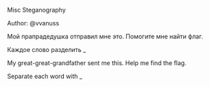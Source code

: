 Misc Steganography

Author: @vvanuss

Мой прапрадедушка отправил мне это. Помогите мне найти флаг.

Каждое слово разделить _

My great-great-grandfather sent me this. Help me find the flag.

Separate each word with _
